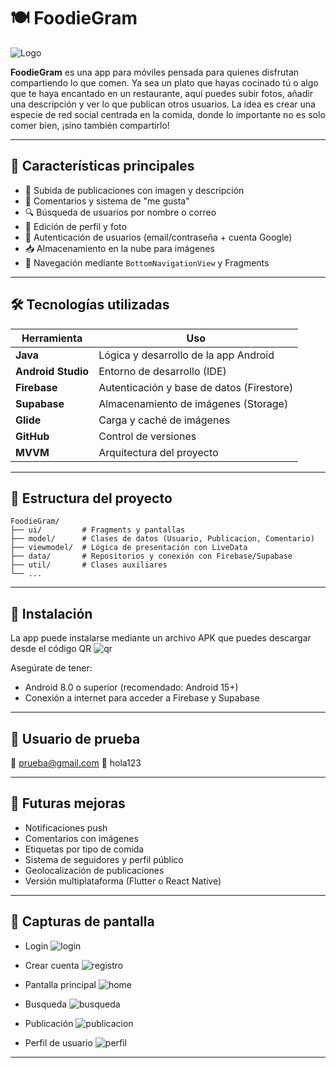 # **🍽️  FoodieGram**

![Logo](imagenes/logo1.png)

**FoodieGram** es una app para móviles pensada para quienes disfrutan compartiendo lo que comen. Ya sea un plato que hayas cocinado tú o algo que te haya encantado en un restaurante, aquí puedes subir fotos, añadir una descripción y ver lo que publican otros usuarios. La idea es crear una especie de red social centrada en la comida, donde lo importante no es solo comer bien, ¡sino también compartirlo!

---
## **📱 Características principales**
- 📸 Subida de publicaciones con imagen y descripción
- 💬 Comentarios y sistema de "me gusta"
- 🔍 Búsqueda de usuarios por nombre o correo
- 👤 Edición de perfil y foto
- 🔐 Autenticación de usuarios (email/contraseña + cuenta Google)
- 📥 Almacenamiento en la nube para imágenes
- 🔄 Navegación mediante `BottomNavigationView` y Fragments
---

## 🛠️ Tecnologías utilizadas

| Herramienta        | Uso                                      |
|--------------------|------------------------------------------|
| **Java**           | Lógica y desarrollo de la app Android    |
| **Android Studio** | Entorno de desarrollo (IDE)              |
| **Firebase**       | Autenticación y base de datos (Firestore)|
| **Supabase**       | Almacenamiento de imágenes (Storage)     |
| **Glide**          | Carga y caché de imágenes                |
| **GitHub**         | Control de versiones                     |
| **MVVM**           | Arquitectura del proyecto                |

---


## 📂 Estructura del proyecto
```
FoodieGram/
├── ui/         # Fragments y pantallas
├── model/      # Clases de datos (Usuario, Publicacion, Comentario)
├── viewmodel/  # Lógica de presentación con LiveData
├── data/       # Repositorios y conexión con Firebase/Supabase
├── util/       # Clases auxiliares
└── ...
```

---

## 🚀 Instalación
La app puede instalarse mediante un archivo APK que puedes descargar desde el código QR
![qr](imagenes/qr-code.png)

Asegúrate de tener:
- Android 8.0 o superior (recomendado: Android 15+)
- Conexión a internet para acceder a Firebase y Supabase

---
## 🧪 Usuario de prueba
📧 prueba@gmail.com
🔐 hola123

---

## 🎯 Futuras mejoras
- Notificaciones push
- Comentarios con imágenes
- Etiquetas por tipo de comida
- Sistema de seguidores y perfil público
- Geolocalización de publicaciones
- Versión multiplataforma (Flutter o React Native)
---

## 📸 Capturas de pantalla
- Login
![login](imagenes/Screenshot_20250603-125704.png)

- Crear cuenta
![registro](imagenes/Screenshot_20250603-163527.png)

- Pantalla principal
![home](imagenes/Screenshot_20250604-114110.png)

- Busqueda
![busqueda](imagenes/Screenshot_20250604-103422.png)

- Publicación
![publicacion](imagenes/Screenshot_20250604-103436.png)

- Perfil de usuario
![perfil](imagenes/Screenshot_20250604-130443.png)

---

